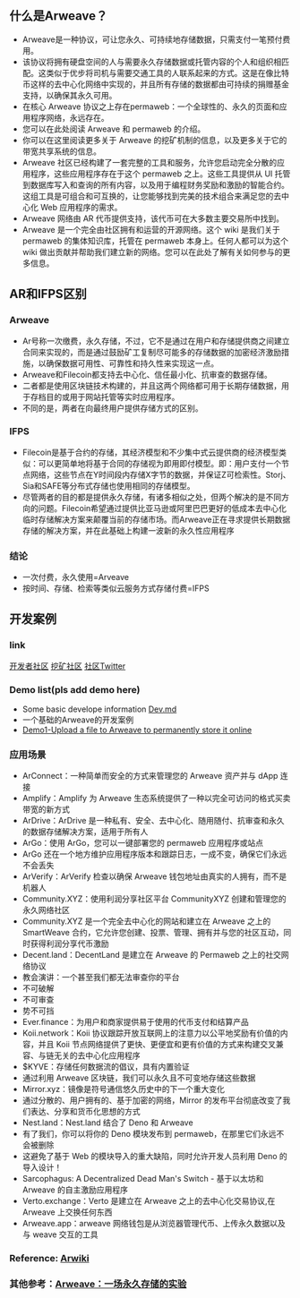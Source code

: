 ## 什么是Arweave？
+ Arweave是一种协议，可让您永久、可持续地存储数据，只需支付一笔预付费用。
+ 该协议将拥有硬盘空间的人与需要永久存储数据或托管内容的个人和组织相匹配。这类似于优步将司机与需要交通工具的人联系起来的方式。这是在像比特币这样的去中心化网络中实现的，并且所有存储的数据都由可持续的捐赠基金支持，以确保其永久可用。
+ 在核心 Arweave 协议之上存在permaweb：一个全球性的、永久的页面和应用程序网络，永远存在。
+ 您可以在此处阅读 Arweave 和 permaweb 的介绍。
+ 你可以在这里阅读更多关于 Arweave 的挖矿机制的信息，以及更多关于它的带宽共享系统的信息。
+ Arweave 社区已经构建了一套完整的工具和服务，允许您启动完全分散的应用程序，这些应用程序存在于这个 permaweb 之上。这些工具提供从 UI 托管到数据库写入和查询的所有内容，以及用于编程财务奖励和激励的智能合约。这组工具是可组合和可互换的，让您能够找到完美的技术组合来满足您的去中心化 Web 应用程序的需求。
+ Arweave 网络由 AR 代币提供支持，该代币可在大多数主要交易所中找到。
+ Arweave 是一个完全由社区拥有和运营的开源网络。这个 wiki 是我们关于 permaweb 的集体知识库，托管在 permaweb 本身上。任何人都可以为这个 wiki 做出贡献并帮助我们建立新的网络。您可以在此处了解有关如何参与的更多信息。


## AR和IFPS区别
### Arweave
+ Ar号称一次缴费，永久存储，不过，它不是通过在用户和存储提供商之间建立合同来实现的，而是通过鼓励矿工复制尽可能多的存储数据的加密经济激励措施，以确保数据可用性、可靠性和持久性来实现这一点。
+ Arweave和Filecoin都支持去中心化、信任最小化、抗审查的数据存储。
+ 二者都是使用区块链技术构建的，并且这两个网络都可用于长期存储数据，用于存档目的或用于网站托管等实时应用程序。
+ 不同的是，两者在向最终用户提供存储方式的区别。
### IFPS
+ Filecoin是基于合约的存储，其经济模型和不少集中式云提供商的经济模型类似：可以更简单地将基于合同的存储视为即用即付模型。即：用户支付一个节点网络，这些节点在Y时间段内存储X字节的数据，并保证Z可检索性。Storj、Sia和SAFE等分布式存储也使用相同的存储模型。
+ 尽管两者的目的都是提供永久存储，有诸多相似之处，但两个解决的是不同方向的问题。Filecoin希望通过提供比亚马逊或阿里巴巴更好的低成本去中心化临时存储解决方案来颠覆当前的存储市场。而Arweave正在寻求提供长期数据存储的解决方案，并在此基础上构建一波新的永久性应用程序

### 结论
+ 一次付费，永久使用=Arveave
+ 按时间、存储、检索等类似云服务方式存储付费=IFPS

## 开发案例

### link
[开发者社区](https://discord.gg/BXk8tq7)
[挖矿社区](https://discord.gg/GHB4fxVv8B)
[社区Twitter](https://twitter.com/onlyarweave)

### Demo list(pls add demo here)
+ Some basic develope information [Dev.md](Dev.md)
+ 一个基础的Arweave的开发案例
+ [Demo1-Upload a file to Arweave to permanently store it online](Demo1.md)

### 应用场景
+ ArConnect：一种简单而安全的方式来管理您的 Arweave 资产并与 dApp 连接
+ Amplify：Amplify 为 Arweave 生态系统提供了一种以完全可访问的格式买卖带宽的新方式
+ ArDrive：ArDrive 是一种私有、安全、去中心化、随用随付、抗审查和永久的数据存储解决方案，适用于所有人
+ ArGo：使用 ArGo，您可以一键部署您的 permaweb 应用程序或站点
+ ArGo 还在一个地方维护应用程序版本和跟踪日志，一成不变，确保它们永远不会丢失
+ ArVerify：ArVerify 检查以确保 Arweave 钱包地址由真实的人拥有，而不是机器人
+ Community.XYZ：使用利润分享社区平台 CommunityXYZ 创建和管理您的永久网络社区
+ Community.XYZ 是一个完全去中心化的网站和建立在 Arweave 之上的 SmartWeave 合约，它允许您创建、投票、管理、拥有并与您的社区互动，同时获得利润分享代币激励
+ Decent.land：DecentLand 是建立在 Arweave 的 Permaweb 之上的社交网络协议
+ 教会演讲：一个甚至我们都无法审查你的平台
+ 不可破解
+ 不可审查
+ 势不可挡
+ Ever.finance：为用户和商家提供易于使用的代币支付和结算产品
+ Koii.network：Koii 协议跟踪开放互联网上的注意力以公平地奖励有价值的内容，并且 Koii 节点网络提供了更快、更便宜和更有价值的方式来构建交叉兼容、与链无关的去中心化应用程序
+ $KYVE：存储任何数据流的倡议，具有内置验证
+ 通过利用 Arweave 区块链，我们可以永久且不可变地存储这些数据
+ Mirror.xyz：镜像是符号通信悠久历史中的下一个重大变化
+ 通过分散的、用户拥有的、基于加密的网络，Mirror 的发布平台彻底改变了我们表达、分享和货币化思想的方式
+ Nest.land：Nest.land 结合了 Deno 和 Arweave
+ 有了我们，你可以将你的 Deno 模块发布到 permaweb，在那里它们永远不会被删除
+ 这避免了基于 Web 的模块导入的重大缺陷，同时允许开发人员利用 Deno 的导入设计！
+ Sarcophagus: A Decentralized Dead Man's Switch - 基于以太坊和 Arweave 的自主激励应用程序
+ Verto.exchange：Verto 是建立在 Arweave 之上的去中心化交易协议,在 Arweave 上交换任何东西
+ Arweave.app：arweave 网络钱包是从浏览器管理代币、上传永久数据以及与 weave 交互的工具


### Reference: [Arwiki](https://arwiki.wiki/#/en/main)
### 其他参考：[Arweave：一场永久存储的实验](https://mp.weixin.qq.com/s/6Hg35NGXITo2V99tfpXYlQ)